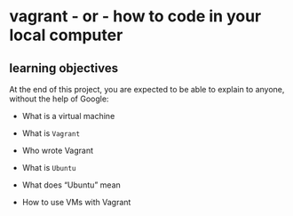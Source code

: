 # vagrant - or - how to code in your local computer
 
## learning objectives

At the end of this project, you are expected to be able to explain to anyone, without the help of Google:

* What is a virtual machine

* What is `Vagrant`

* Who wrote Vagrant

* What is `Ubuntu`

* What does “Ubuntu” mean

* How to use VMs with Vagrant
